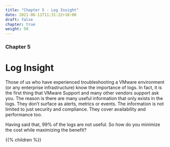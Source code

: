 ```yaml
---
title: "Chapter 5 - Log Insight"
date: 2021-06-11T11:31:22+10:00
draft: false
chapter: true
weight: 50
---
```


### Chapter 5

# Log Insight

Those of us who have experienced troubleshooting a VMware environment (or any enterprise infrastructure) know the importance of logs. In fact, it is the first thing that VMware Support and many other vendors support ask you. The reason is there are many useful information that only exists in the logs. They don’t surface as alerts, metrics or events. The information is not limited to just security and compliance. They cover availability and performance too. 

Having said that, 99% of the logs are not useful. So how do you minimize the cost while maximizing the benefit?

{{% children %}}